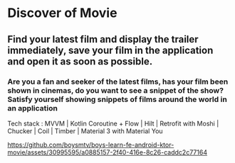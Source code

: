 # Discover of Movie
## Find your latest film and display the trailer immediately, save your film in the application and open it as soon as possible.

### Are you a fan and seeker of the latest films, has your film been shown in cinemas, do you want to see a snippet of the show? Satisfy yourself showing snippets of films around the world in an application

Tech stack : MVVM | Kotlin Coroutine + Flow | Hilt | Retrofit with Moshi | Chucker | Coil | Timber | Material 3 with Material You



https://github.com/boysmtv/boys-learn-fe-android-ktor-movie/assets/30995595/a0885157-2f40-416e-8c26-caddc2c77164

